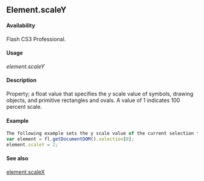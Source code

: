 ## Element.scaleY

#### Availability

Flash CS3 Professional.

#### Usage

*element.scaleY*

#### Description

Property; a float value that specifies the *y* scale value of symbols, drawing objects, and primitive rectangles and ovals. A value of 1 indicates 100 percent scale.

#### Example

```javascript
The following example sets the y scale value of the current selection to 2 (doubles its value):
var element = fl.getDocumentDOM().selection[0]; 
element.scaleY = 2;

```
#### See also

[element.scaleX](../Element_object/elemen14.md)
